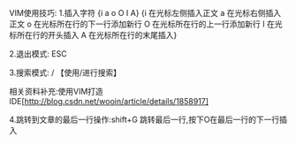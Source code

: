 VIM使用技巧:
1.插入字符 {i a o O I A}
{i 在光标左侧插入正文
 a 在光标右侧插入正文
 o 在光标所在行的下一行添加新行
 O 在光标所在行的上一行添加新行
 I 在光标所在行的开头插入
 A 在光标所在行的末尾插入}

2.退出模式: ESC 

3.搜索模式: /  【使用/进行搜索】

相关资料补充:使用VIM打造IDE[http://blog.csdn.net/wooin/article/details/1858917]

4.跳转到文章的最后一行操作:shift+G 跳转最后一行,按下O在最后一行的下一行插入 

